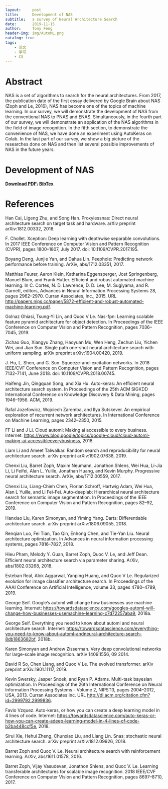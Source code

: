 ```yaml
---
layout:     post
title:      Development of NAS
subtitle:   a survey of Neural Architecture Search
date:       2019-11-15
author:     Tony Feng
header-img: img/AutoML.png
catalog: true
tags:
    - 论文
    - 学习
    - CS
---
```


# Abstract
NAS is a set of algorithms to search for the neural architectures. From 2017, the publication date of the first essay delivered by Google Brain about NAS (Zoph and Le, 2016), NAS has become one of the topics of machine learning. In our survey, we will demonstrate the development of NAS from the conventional NAS to PNAS and ENAS. Simultaneously, in the fourth part of our survey, we will demonstrate an application of the NAS algorithms in the ﬁeld of image recognition. In the fifth section, to demonstrate the convenience of NAS, we have done an experiment using AutoKeras on Colab. In the last part of our survey, we show a big picture of the researches done on NAS and then list several possible improvements of NAS in the future years.

# Development of NAS
[**Download PDF**](https://fengtony686.github.io/essay/survey_of_NAS.pdf)\\
[**BibTex**](https://fengtony686.github.io/essay/survey_of_NAS.txt)

# References
Han Cai, Ligeng Zhu, and Song Han. Proxylessnas: Direct neural architecture search on target task and hardware. arXiv preprint arXiv:1812.00332, 2018.

F. Chollet. Xception: Deep learning with depthwise separable convolutions. In 2017 IEEE Conference on Computer Vision and Pattern Recognition (CVPR), pages 1800–1807, July 2017. doi: 10.1109/CVPR.2017.195.

Boyang Deng, Junjie Yan, and Dahua Lin. Peephole: Predicting network performance before training. ArXiv, abs/1712.03351, 2017.

Matthias Feurer, Aaron Klein, Katharina Eggensperger, Jost Springenberg, Manuel Blum, and Frank Hutter. Eﬃcient and robust automated machine learning. In C. Cortes, N. D. Lawrence, D. D. Lee, M. Sugiyama, and R. Garnett, editors, Advances in Neural Information Processing Systems 28, pages 2962–2970. Curran Associates, Inc., 2015. URL http://papers.nips.cc/paper/5872-efficient-and-robust-automated-machine-learning.pdf.

Golnaz Ghiasi, Tsung-Yi Lin, and Quoc V Le. Nas-fpn: Learning scalable feature pyramid architecture for object detection. In Proceedings of the IEEE Conference on Computer Vision and Pattern Recognition, pages 7036–7045, 2019.

Zichao Guo, Xiangyu Zhang, Haoyuan Mu, Wen Heng, Zechun Liu, Yichen Wei, and Jian Sun. Single path one-shot neural architecture search with uniform sampling. arXiv preprint arXiv:1904.00420, 2019.

J. Hu, L. Shen, and G. Sun. Squeeze-and-excitation networks. In 2018 IEEE/CVF Conference on Computer Vision and Pattern Recognition, pages 7132–7141, June 2018. doi: 10.1109/CVPR.2018.00745.

Haifeng Jin, Qingquan Song, and Xia Hu. Auto-keras: An eﬃcient neural architecture search system. In Proceedings of the 25th ACM SIGKDD International Conference on Knowledge Discovery & Data Mining, pages 1946–1956. ACM, 2019.

Rafal Jozefowicz, Wojciech Zaremba, and Ilya Sutskever. An empirical exploration of recurrent network architectures. In International Conference on Machine Learning, pages 2342–2350, 2015.

FF Li and J Li. Cloud automl: Making ai accessible to every business. Internet: https://www.blog.google/topics/google-cloud/cloud-automl-making-ai-accessibleeverybusiness, 2018.

Liam Li and Ameet Talwalkar. Random search and reproducibility for neural architecture search. arXiv preprint arXiv:1902.07638, 2019.

Chenxi Liu, Barret Zoph, Maxim Neumann, Jonathon Shlens, Wei Hua, Li-Jia Li, Li Feifei, Alan L. Yuille, Jonathan Huang, and Kevin Murphy. Progressive neural architecture search. ArXiv, abs/1712.00559, 2017.

Chenxi Liu, Liang-Chieh Chen, Florian Schroﬀ, Hartwig Adam, Wei Hua, Alan L Yuille, and Li Fei-Fei. Auto-deeplab: Hierarchical neural architecture search for semantic image segmentation. In Proceedings of the IEEE Conference on Computer Vision and Pattern Recognition, pages 82–92, 2019.

Hanxiao Liu, Karen Simonyan, and Yiming Yang. Darts: Diﬀerentiable architecture search. arXiv preprint arXiv:1806.09055, 2018.

Renqian Luo, Fei Tian, Tao Qin, Enhong Chen, and Tie-Yan Liu. Neural architecture optimization. In Advances in neural information processing systems, pages 7816–7827, 2018.

Hieu Pham, Melody Y. Guan, Barret Zoph, Quoc V. Le, and Jeﬀ Dean. Eﬃcient neural architecture search via parameter sharing. ArXiv, abs/1802.03268, 2018.

Esteban Real, Alok Aggarwal, Yanping Huang, and Quoc V Le. Regularized evolution for image classiﬁer architecture search. In Proceedings of the AAAI Conference on Artiﬁcial Intelligence, volume 33, pages 4780–4789, 2019.

George Seif. Google’s automl will change how businesses use machine learning. Internet: https://towardsdatascience.com/googles-automl-will-change-how-businesses-usemachine-learning-c7d72257aba9, 2018a.

George Seif. Everything you need to know about automl and neural architecture search. Internet: https://towardsdatascience.com/everything-you-need-to-know-about-automl-andneural-architecture-search-8db1863682bf, 2018b.

Karen Simonyan and Andrew Zisserman. Very deep convolutional networks for large-scale image recognition. arXiv 1409.1556, 09 2014.

David R So, Chen Liang, and Quoc V Le. The evolved transformer. arXiv preprint arXiv:1901.11117, 2019.

Kevin Swersky, Jasper Snoek, and Ryan P. Adams. Multi-task bayesian optimization. In Proceedings of the 26th International Conference on Neural Information Processing Systems - Volume 2, NIPS’13, pages 2004–2012, USA, 2013. Curran Associates Inc. URL http://dl.acm.org/citation.cfm?id=2999792.2999836.

Favio Vzquez. Auto-keras, or how you can create a deep learning model in 4 lines of code. Internet: https://towardsdatascience.com/auto-keras-or-how-you-can-create-adeep-learning-model-in-4-lines-of-code-b2ba448ccf5e, 2018.

Sirui Xie, Hehui Zheng, Chunxiao Liu, and Liang Lin. Snas: stochastic neural architecture search. arXiv preprint arXiv:1812.09926, 2018.

Barret Zoph and Quoc V. Le. Neural architecture search with reinforcement learning. ArXiv, abs/1611.01578, 2016.

Barret Zoph, Vijay Vasudevan, Jonathon Shlens, and Quoc V. Le. Learning transferable architectures for scalable image recognition. 2018 IEEE/CVF Conference on Computer Vision and Pattern Recognition, pages 8697–8710, 2017.
